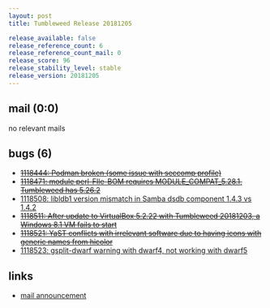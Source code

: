 ```yaml
---
layout: post
title: Tumbleweed Release 20181205

release_available: false
release_reference_count: 6
release_reference_count_mail: 0
release_score: 96
release_stability_level: stable
release_version: 20181205
---
```


## mail (0:0)

no relevant mails

## bugs (6)

<!--more-->

- ~~[1118444: Podman broken (some issue with seccomp profile)](https://bugzilla.opensuse.org/show_bug.cgi?id=1118444)~~
- ~~[1118471: module perl-FIle-BOM requires MODULE_COMPAT_5.28.1, Tumbleweed has 5.26.2](https://bugzilla.opensuse.org/show_bug.cgi?id=1118471)~~
- [1118508: libldb1 version mismatch in Samba dsdb component 1.4.3 vs 1.4.2](https://bugzilla.opensuse.org/show_bug.cgi?id=1118508)
- ~~[1118511: After update to VirtualBox 5.2.22 with Tumbleweed 20181203, a Windows 8.1 VM fails to start](https://bugzilla.opensuse.org/show_bug.cgi?id=1118511)~~
- ~~[1118521: YaST conflicts with irrelevant software due to having icons with generic names from hicolor](https://bugzilla.opensuse.org/show_bug.cgi?id=1118521)~~
- [1118523: gsplit-dwarf warning with dwarf4, not working with dwarf5](https://bugzilla.opensuse.org/show_bug.cgi?id=1118523)



## links

- [mail announcement](https://lists.opensuse.org/opensuse-factory/2018-12/msg00057.html)
